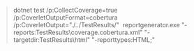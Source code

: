 > dotnet test /p:CollectCoverage=true /p:CoverletOutputFormat=cobertura /p:CoverletOutput="./../TestResults/"
> reportgenerator.exe "-reports:TestResults\coverage.cobertura.xml" "-targetdir:TestResults\html" "-reporttypes:HTML;"
